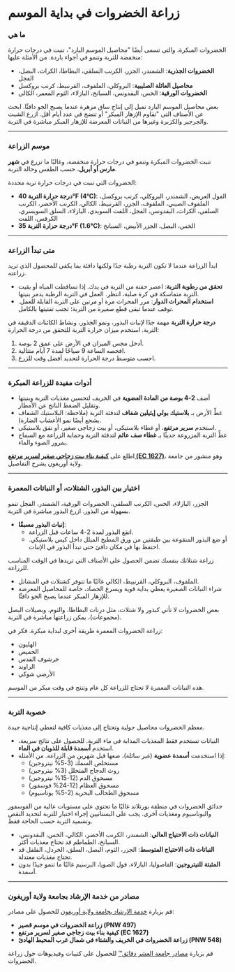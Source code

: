 # زراعة الخضروات في بداية الموسم

### ما هي

الخضروات المبكرة، والتي تسمى أيضًا "محاصيل الموسم البارد"، تنبت في درجات حرارة منخفضة للتربة وتنمو في أجواء باردة. من الأمثلة عليها:

- **الخضروات الجذرية**: الشمندر، الجزر، الكرنب السلقي، البطاطا، الكراث، البصل، الفجل
- **محاصيل العائلة الصليبية**: البروكلي، الملفوف، القرنبيط، كرنب بروكسل
- **الخضروات الورقية**: الخس، البقدونس، السبانخ، البازلاء، الثوم المعمر، الكالي

بعض محاصيل الموسم البارد تميل إلى إنتاج ساق مزهرة عندما يصبح الجو دافئًا. ابحث عن الأصناف التي "تقاوم الإزهار المبكر" أو تنضج في عدد أيام أقل. ازرع الشبت والجرجير والكزبرة وغيرها من النباتات المعرضة للإزهار المبكر مباشرة في التربة.

---

### موسم الزراعة

تنبت الخضروات المبكرة وتنمو في درجات حرارة منخفضة، وغالبًا ما تزرع في **شهر مارس أو أبريل**، حسب الطقس وحالة التربة.

الخضروات التي تنبت في درجات حرارة تربة محددة:

- **درجة حرارة التربة 40°F (4°C)**: الفول العريض، الشمندر، البروكلي، كرنب بروكسل، الملفوف الصيني، الملفوف، الجزر، القرنبيط، الكالي، الكرنب الأخضر، الكرنب السلقي، الكراث، البقدونس، الفجل، اللفت السويدي، البازلاء، السلق السويسري، الكرفس، اللفت
- **درجة حرارة التربة 35°F (1.6°C)**: الخس، البصل، الجزر الأبيض، السبانخ

---

### متى تبدأ الزراعة

ابدأ الزراعة عندما لا تكون التربة رطبة جدًا ولكنها دافئة بما يكفي للمحصول الذي تريد زراعته.

- **تحقق من رطوبة التربة**: اعصر حفنة من التربة في يدك. إذا تساقطت المياه أو بقيت التربة متماسكة في كرة صلبة، انتظر. العمل في التربة الرطبة يدمر بنيتها.
- **استخدام المحراث الدوار**: مرر المحراث مرة أو مرتين على التربة القابلة للعمل. توقف عندما تبقى قطع صغيرة من التربة؛ تجنب تفتيتها بالكامل.

**درجة حرارة التربة** مهمة جدًا لإنبات البذور، ونمو الجذور، ونشاط الكائنات الدقيقة في التربة. استخدم ميزان حرارة التربة للتحقق من درجة الحرارة:

1. أدخل مجس الميزان في الأرض على عمق 2 بوصة.
2. افحصه الساعة 9 صباحًا لمدة 7 أيام متتالية.
3. احسب متوسط درجة الحرارة لتحديد أفضل وقت للزرع.

---

### أدوات مفيدة للزراعة المبكرة

- أضف **2-4 بوصة من المادة العضوية** في الخريف لتحسين مغذيات التربة وبنيتها وتقليل الضغط الناتج عن الأمطار.
- غطِّ الأرض بـ **بلاستيك بولي إيثيلين شفاف** لتدفئة التربة (ملاحظة: البلاستيك الشفاف يشجع أيضًا نمو الأعشاب الضارة).
- استخدم **سرير مرتفع**، أو غطاء بلاستيكي، أو بيت زجاجي صغير، أو نفق بلاستيكي.
- غطِّ التربة المزروعة حديثًا بـ **غطاء صف عائم** لتدفئة التربة وحماية الزراعة مع السماح بمرور الضوء والماء.

اطلع على **[كيفية بناء بيت زجاجي صغير لسرير مرتفع (EC 1627)](http://catalog.extension.oregonstate.edu)**، وهو منشور من جامعة ولاية أوريغون يشرح التفاصيل.

---

### اختيار بين البذور، الشتلات، أو النباتات المعمرة


الجزر، البازلاء، الخس، الكرنب السلقي، الخضروات الورقية، الشمندر، الفجل تنمو بسهولة من البذور. ازرع البذور مباشرة في التربة.

- **إنبات البذور مسبقًا**:
  - انقع البذور لمدة 2-4 ساعات قبل الزراعة.
  - أو ضع البذور المنقوعة بين طبقتين من ورق المطبخ المبلل داخل كيس بلاستيكي. احتفظ بها في مكان دافئ حتى تبدأ البذور في الإنبات.


زراعة شتلاتك بنفسك تضمن الحصول على الأصناف التي تريدها في الوقت المناسب للزراعة.

- الملفوف، البروكلي، القرنبيط، الكالي غالبًا ما تتوفر كشتلات في المشاتل.
- شراء النباتات الصغيرة يعطي بداية قوية ويسرع الحصاد، خاصة للمحاصيل المعرضة للإزهار المبكر عندما يصبح الجو دافئًا.


بعض الخضروات لا تأتي كبذور ولا شتلات، مثل درنات البطاطا، والثوم، وبصيلات البصل (مجموعات)، يمكن زراعتها مباشرة في التربة.

زراعة الخضروات المعمرة طريقة أخرى لبداية مبكرة. فكر في:

- الهليون
- الحميض
- خرشوف القدس
- الراوند
- الأرضي شوكي

هذه النباتات المعمرة لا تحتاج للزراعة كل عام وتنتج في وقت مبكر من الموسم.

---

### خصوبة التربة

معظم الخضروات محاصيل حولية وتحتاج إلى مغذيات كافية لتعطي إنتاجية جيدة.

- النباتات تستخدم فقط المغذيات المذابة في ماء التربة. للحصول على نتائج سريعة، استخدم **أسمدة قابلة للذوبان في الماء**.
- إذا استخدمت **أسمدة عضوية** (غير سائلة)، ضعها قبل شهرين من الزراعة. من الأمثلة:
  - مستخلص السمك (3-5% نيتروجين)
  - روث الدجاج المتحلل (3% نيتروجين)
  - مسحوق الدم (12-15% نيتروجين)
  - مسحوق العظام (12-24% فوسفور)
  - مسحوق الطحالب البحرية (2-5% بوتاسيوم)


حدائق الخضروات في منطقة بورتلاند غالبًا ما تحتوي على مستويات عالية من الفوسفور والبوتاسيوم ومغذيات أخرى. يجب على البستانيين إجراء اختبار للتربة لتحديد النقص وتسميد التربة حسب الحاجة فقط.

- **النباتات ذات الاحتياج العالي**: الشمندر، الكرنب الأخضر، الكالي، الخس، البقدونس، السبانخ، الطماطم قد تحتاج مغذيات أكثر.
- **النباتات ذات الاحتياج المتوسط**: الجزر، الثوم، البصل، السلق، الخردل، الفلفل قد تحتاج مغذيات معتدلة.
- **المثبتة للنيتروجين**: الفاصوليا، البازلاء، فول الصويا، البرسيم غالبًا ما تنمو جيدًا بدون أسمدة.

---

### مصادر من خدمة الإرشاد بجامعة ولاية أوريغون

قم بزيارة [خدمة الإرشاد بجامعة ولاية أوريغون](http://catalog.extension.oregonstate.edu) للحصول على مصادر:

- **زراعة الخضروات في موسم قصير (PNW 497)**
- **كيفية بناء بيت زجاجي صغير لسرير مرتفع (EC 1627)**
- **زراعة الخضروات في الخريف والشتاء في شمال غرب المحيط الهادئ (PNW 548)**

قم بزيارة [مصادر جامعة العشر دقائق™](http://www.cmastergardeners.org/10-minute-university) للحصول على كتيبات وفيديوهات حول زراعة الخضروات.
